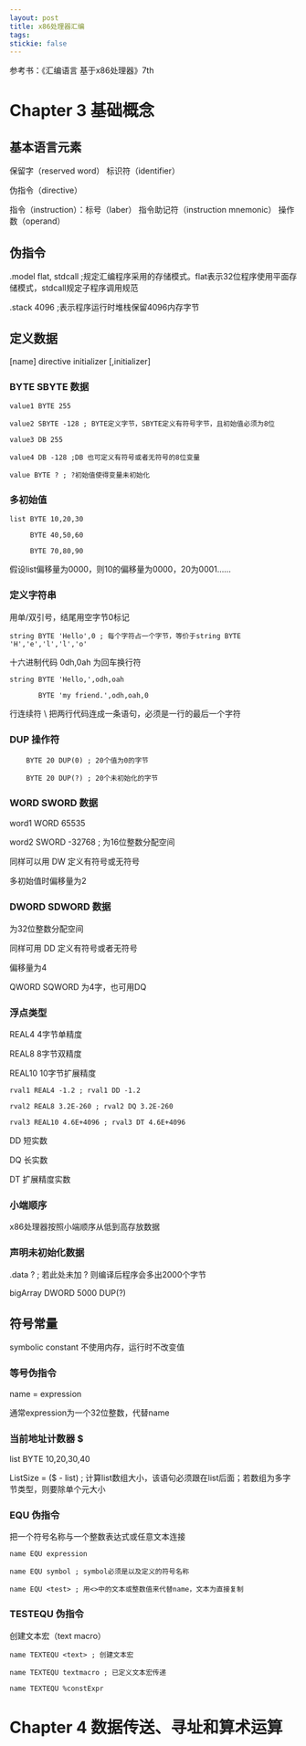 ```yaml
---
layout: post
title: x86处理器汇编
tags:
stickie: false
---
```


参考书：《汇编语言 基于x86处理器》7th

# Chapter 3 基础概念

## 基本语言元素

保留字（reserved word） 标识符（identifier） 

伪指令（directive）

指令（instruction）：标号（laber） 指令助记符（instruction mnemonic） 操作数（operand）

## 伪指令

.model flat, stdcall ;规定汇编程序采用的存储模式。flat表示32位程序使用平面存储模式，stdcall规定子程序调用规范

.stack 4096 ;表示程序运行时堆栈保留4096内存字节

## 定义数据

[name] directive initializer [,initializer]

### BYTE SBYTE 数据

    value1 BYTE 255

    value2 SBYTE -128 ; BYTE定义字节，SBYTE定义有符号字节，且初始值必须为8位

    value3 DB 255

    value4 DB -128 ;DB 也可定义有符号或者无符号的8位变量

    value BYTE ? ; ?初始值使得变量未初始化 

### 多初始值

    list BYTE 10,20,30

         BYTE 40,50,60
     
         BYTE 70,80,90
         
假设list偏移量为0000，则10的偏移量为0000，20为0001……

### 定义字符串

用单/双引号，结尾用空字节0标记

    string BYTE 'Hello',0 ; 每个字符占一个字节，等价于string BYTE 'H','e','l','l','o'

十六进制代码 0dh,0ah 为回车换行符

    string BYTE 'Hello,',odh,oah
    
           BYTE 'my friend.',odh,oah,0
           
行连续符 \ 把两行代码连成一条语句，必须是一行的最后一个字符

### DUP 操作符

        BYTE 20 DUP(0) ; 20个值为0的字节
        
        BYTE 20 DUP(?) ; 20个未初始化的字节
        
### WORD SWORD 数据

word1 WORD 65535

word2 SWORD -32768 ; 为16位整数分配空间

同样可以用 DW 定义有符号或无符号

多初始值时偏移量为2

### DWORD SDWORD 数据

为32位整数分配空间

同样可用 DD 定义有符号或者无符号

偏移量为4

QWORD  SQWORD 为4字，也可用DQ

### 浮点类型

REAL4 4字节单精度

REAL8 8字节双精度

REAL10 10字节扩展精度

    rval1 REAL4 -1.2 ; rval1 DD -1.2
    
    rval2 REAL8 3.2E-260 ; rval2 DQ 3.2E-260
    
    rval3 REAL10 4.6E+4096 ; rval3 DT 4.6E+4096
    
DD 短实数

DQ 长实数

DT 扩展精度实数

### 小端顺序

x86处理器按照小端顺序从低到高存放数据

### 声明未初始化数据

.data ? ; 若此处未加 ? 则编译后程序会多出2000个字节

bigArray DWORD 5000 DUP(?) 

## 符号常量

symbolic constant 不使用内存，运行时不改变值

### 等号伪指令

name = expression

通常expression为一个32位整数，代替name

### 当前地址计数器 $

list BYTE 10,20,30,40

ListSize = ($ - list) ; 计算list数组大小，该语句必须跟在list后面；若数组为多字节类型，则要除单个元大小

### EQU 伪指令

把一个符号名称与一个整数表达式或任意文本连接

    name EQU expression

    name EQU symbol ; symbol必须是以及定义的符号名称

    name EQU <test> ; 用<>中的文本或整数值来代替name，文本为直接复制

### TESTEQU 伪指令

创建文本宏（text macro）

    name TEXTEQU <text> ; 创建文本宏
    
    name TEXTEQU textmacro ; 已定义文本宏传递
    
    name TEXTEQU %constExpr
    
# Chapter 4 数据传送、寻址和算术运算

